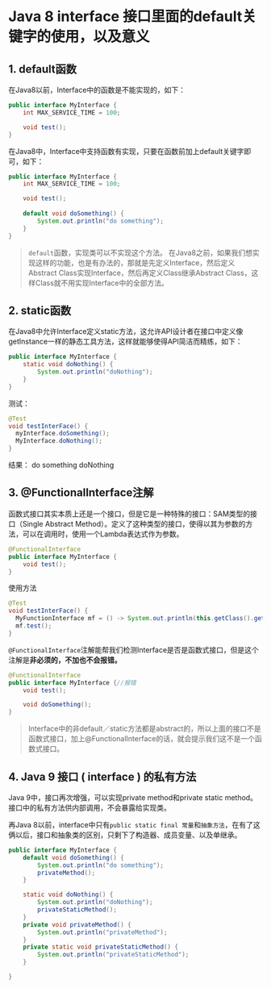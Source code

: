 # Java 8 interface 接口里面的default关键字的使用，以及意义

## 1. default函数

在Java8以前，Interface中的函数是不能实现的，如下：

```java
public interface MyInterface {
	int MAX_SERVICE_TIME = 100;

	void test();
}
```
在Java8中，Interface中支持函数有实现，只要在函数前加上default关键字即可，如下：
```java
public interface MyInterface {
	int MAX_SERVICE_TIME = 100;

	void test();
	
	default void doSomething() {
		System.out.println("do something");
	}
}
```
> `default`函数，实现类可以不实现这个方法。
在Java8之前，如果我们想实现这样的功能，也是有办法的，那就是先定义Interface，然后定义Abstract Class实现Interface，然后再定义Class继承Abstract Class，这样Class就不用实现Interface中的全部方法。

## 2. static函数
在Java8中允许Interface定义static方法，这允许API设计者在接口中定义像getInstance一样的静态工具方法，这样就能够使得API简洁而精练，如下：
```java
public interface MyInterface {
    static void doNothing() {
        System.out.println("doNothing");
    }
}
```
测试：
```java
@Test
void testInterFace() {
  myInterface.doSomething();
  MyInterface.doNothing();
}
```
结果：
    do something
    doNothing

## 3. @FunctionalInterface注解
函数式接口其实本质上还是一个接口，但是它是一种特殊的接口：SAM类型的接口（Single Abstract Method）。定义了这种类型的接口，使得以其为参数的方法，可以在调用时，使用一个Lambda表达式作为参数。

```java
@FunctionalInterface
public interface MyInterface {
	void test();
}
```
使用方法
```java
@Test
void testInterFace() {
  MyFunctionInterface mf = () -> System.out.println(this.getClass().getName());
  mf.test();
}
```

`@FunctionalInterface`注解能帮我们检测Interface是否是函数式接口，但是这个注解是**非必须的，不加也不会报错。**

```java
@FunctionalInterface
public interface MyInterface {//报错
	void test();

	void doSomething();
}
```
>Interface中的非default／static方法都是abstract的，所以上面的接口不是函数式接口，加上@FunctionalInterface的话，就会提示我们这不是一个函数式接口。

## 4. **Java 9 接口 ( interface ) 的私有方法**
Java 9中，接口再次增强，可以实现private method和private static method。 接口中的私有方法供内部调用，不会暴露给实现类。

再Java 8以前，interface中只有`public static final 常量`和`抽象方法`，在有了这俩以后，接口和抽象类的区别，只剩下了构造器、成员变量、以及单继承。

```java
public interface MyInterface {
    default void doSomething() {
        System.out.println("do something");
        privateMethod();
    }

    static void doNothing() {
        System.out.println("doNothing");
        privateStaticMethod();
    }
    private void privateMethod() {
        System.out.println("privateMethod");
    }
    private static void privateStaticMethod() {
        System.out.println("privateStaticMethod");
    }

}
```